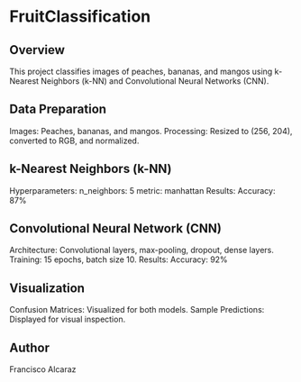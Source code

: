 # FruitClassification

## Overview

This project classifies images of peaches, bananas, and mangos using k-Nearest Neighbors (k-NN) and Convolutional Neural Networks (CNN).

## Data Preparation

Images: Peaches, bananas, and mangos.
Processing: Resized to (256, 204), converted to RGB, and normalized.

## k-Nearest Neighbors (k-NN)
Hyperparameters:
n_neighbors: 5
metric: manhattan
Results:
Accuracy: 87%

## Convolutional Neural Network (CNN)
Architecture: Convolutional layers, max-pooling, dropout, dense layers.
Training: 15 epochs, batch size 10.
Results:
Accuracy: 92%

## Visualization
Confusion Matrices: Visualized for both models.
Sample Predictions: Displayed for visual inspection.

## Author
Francisco Alcaraz
